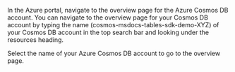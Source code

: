 In the Azure portal, navigate to the overview page for the Azure Cosmos DB account.  You can navigate to the overview page for your Cosmos DB account by typing the name (cosmos-msdocs-tables-sdk-demo-XYZ) of your Cosmos DB account in the top search bar and looking under the resources heading.

Select the name of your Azure Cosmos DB account to go to the overview page.
